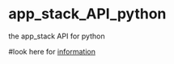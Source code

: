 # app_stack_API_python
the app_stack API for python



#look here for [information](https://github.com/s0urc3d3v3l0pm3nt/app_stack_API)
